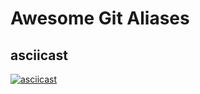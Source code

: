# Awesome Git Aliases

## asciicast
[![asciicast](https://asciinema.org/a/134640.png)](https://asciinema.org/a/134640)

